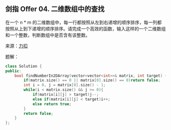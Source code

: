 ## 剑指 Offer 04. 二维数组中的查找
在一个 n * m 的二维数组中，每一行都按照从左到右递增的顺序排序，每一列都按照从上到下递增的顺序排序。请完成一个高效的函数，输入这样的一个二维数组和一个整数，判断数组中是否含有该整数。

来源：[力扣](https://leetcode-cn.com/problems/er-wei-shu-zu-zhong-de-cha-zhao-lcof)

题解：
```C++
class Solution {
public:
    bool findNumberIn2DArray(vector<vector<int>>& matrix, int target) {
        if(matrix.size() == 0 || matrix[0].size() == 0)return false;
        int i = 0, j = matrix[0].size() - 1;
        while(i < matrix.size() && j >= 0){
            if(matrix[i][j] > target)j--;
            else if(matrix[i][j] < target)i++;
            else return true;
        }
        return false;
    }
};
```
